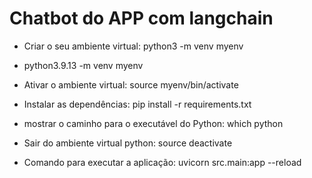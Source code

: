 # Chatbot do APP com langchain
- Criar o seu ambiente virtual: python3 -m venv myenv
- python3.9.13 -m venv myenv
- Ativar o ambiente virtual: source myenv/bin/activate
- Instalar as dependências: pip install -r requirements.txt

- mostrar o caminho para o executável do Python: which python
- Sair do ambiente virtual python: source deactivate

- Comando para executar a aplicação: uvicorn src.main:app --reload
